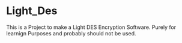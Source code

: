 # Light_Des
This is a Project to make a Light DES Encryption Software. Purely for learnign Purposes and probably should not be used.
